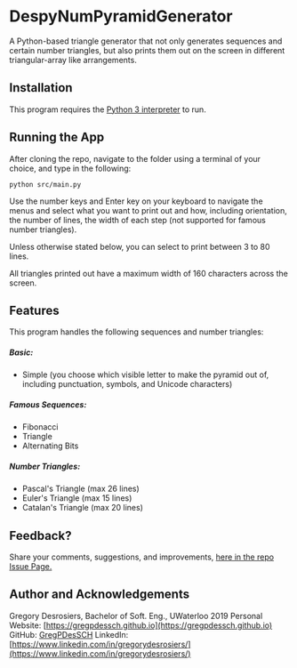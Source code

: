 # DespyNumPyramidGenerator

A Python-based triangle generator that not only generates sequences and certain number triangles, but also prints them out on the screen in different triangular-array like arrangements.

## Installation

This program requires the [Python 3 interpreter](https://www.python.org/downloads/) to run.

## Running the App

After cloning the repo, navigate to the folder using a terminal of your choice, and type in the following:

```
python src/main.py
```

Use the number keys and Enter key on your keyboard to navigate the menus and select what you want to print out and how, including orientation, the number of lines, the width of each step (not supported for famous number triangles).

Unless otherwise stated below, you can select to print between 3 to 80 lines.

All triangles printed out have a maximum width of 160 characters across the screen.

## Features

This program handles the following sequences and number triangles:

##### Basic:
* Simple (you choose which visible letter to make the pyramid out of, including punctuation, symbols, and Unicode characters)

##### Famous Sequences:
* Fibonacci 
* Triangle
* Alternating Bits

##### Number Triangles:
* Pascal's Triangle (max 26 lines)
* Euler's Triangle (max 15 lines)
* Catalan's Triangle (max 20 lines)

## Feedback?

Share your comments, suggestions, and improvements, [here in the repo Issue Page.](https://github.com/GregPDesSCH/DespyNumPyramidGenerator/issues)


## Author and Acknowledgements

Gregory Desrosiers, Bachelor of Soft. Eng., UWaterloo 2019
Personal Website: [https://gregpdessch.github.io](https://gregpdessch.github.io)
GitHub: [GregPDesSCH](https://github.com/GregPDesSCH)
LinkedIn: [https://www.linkedin.com/in/gregorydesrosiers/](https://www.linkedin.com/in/gregorydesrosiers/)